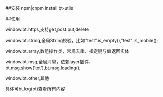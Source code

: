 ##安装 
npm|cnpm install bt-utils


##使用

window.bt.https,支持get,post.put,delete

window.bt.string,全局String校验，比如"test".is_empty(),"test".is_mobile();

window.bt.array,数组操作类，常规去重、指定键与值返回实体

window.bt.msg,全局消息，依赖layer插件，bt.msg.show('txt'),bt.msg.loading();

window.bt.other,其他


具体可bt.log(bt)查看所有内容